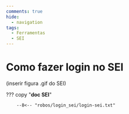 ```yaml
---
comments: true
hide:
  - navigation
tags:
  - Ferramentas
  - SEI
---
```


# Como fazer login no SEI

(inserir figura .gif do SEI)

??? copy "**doc SEI**"

        --8<-- "robos/login_sei/login-sei.txt"

